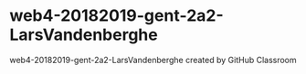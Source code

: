 # web4-20182019-gent-2a2-LarsVandenberghe
web4-20182019-gent-2a2-LarsVandenberghe created by GitHub Classroom
